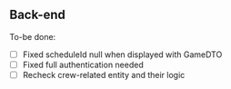 ## Back-end

To-be done:

- [ ] Fixed scheduleId null when displayed with GameDTO
- [ ] Fixed full authentication needed
- [ ] Recheck crew-related entity and their logic